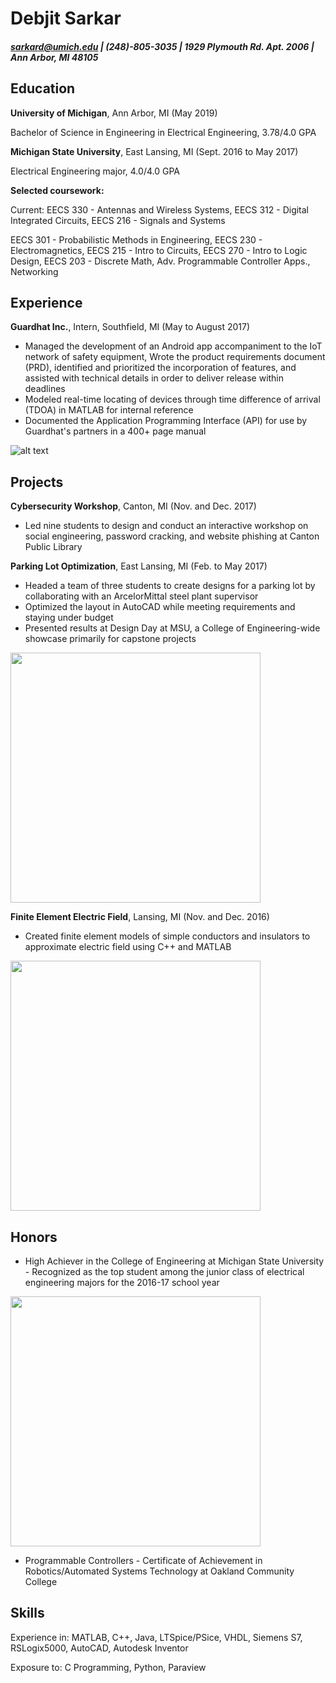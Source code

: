 # Debjit Sarkar
##### sarkard@umich.edu | (248)-805-3035 | 1929 Plymouth Rd. Apt. 2006 | Ann Arbor, MI 48105

## Education
**University of Michigan**, Ann Arbor, MI (May 2019)

Bachelor of Science in Engineering in Electrical Engineering, 3.78/4.0 GPA

**Michigan State University**, East Lansing, MI (Sept. 2016 to May 2017)

Electrical Engineering major, 4.0/4.0 GPA

**Selected coursework:**

Current: EECS 330 - Antennas and Wireless Systems, EECS 312 - Digital Integrated Circuits, EECS 216 - Signals and Systems

EECS 301 - Probabilistic Methods in Engineering, EECS 230 - Electromagnetics, EECS 215 - Intro to Circuits, EECS 270 - Intro to Logic Design, EECS 203 - Discrete Math, Adv. Programmable Controller Apps., Networking

## Experience
**Guardhat Inc.**, Intern, Southfield, MI (May to August 2017)
* Managed the development of an Android app accompaniment to the IoT network of safety equipment, Wrote the product requirements document (PRD), identified and prioritized the incorporation of features, and assisted with technical details in order to deliver release within deadlines
* Modeled real-time locating of devices through time difference of arrival (TDOA) in MATLAB for internal reference
* Documented the Application Programming Interface (API) for use by Guardhat's partners in a 400+ page manual

![alt text](http://cdn.iopscience.com/images/0957-0233/16/12/020/Full/mst201950fig01.jpg "")

## Projects
**Cybersecurity Workshop**, Canton, MI (Nov. and Dec. 2017)
* Led nine students to design and conduct an interactive workshop on social engineering, password cracking, and website phishing at Canton Public Library

**Parking Lot Optimization**, East Lansing, MI (Feb. to May 2017)

* Headed a team of three students to create designs for a parking lot by collaborating with an ArcelorMittal steel plant supervisor
* Optimized the layout in AutoCAD while meeting requirements and staying under budget
* Presented results at Design Day at MSU, a College of Engineering-wide showcase primarily for capstone projects

<img src="https://i.imgur.com/TKdvZKG.png" width="400">

**Finite Element Electric Field**, Lansing, MI (Nov. and Dec. 2016)

* Created finite element models of simple conductors and insulators to approximate electric field using C++ and MATLAB

<img src="https://i.imgur.com/I0GcIx1.png" width="400">

## Honors
* High Achiever in the College of Engineering at Michigan State University - Recognized as the top student among the junior class of electrical engineering majors for the 2016-17 school year

<img src="https://i.imgur.com/XLEivdM.png" width="400">

* Programmable Controllers - Certificate of Achievement in Robotics/Automated Systems Technology at Oakland Community College

## Skills
Experience in: MATLAB, C++, Java, LTSpice/PSice, VHDL, Siemens S7, RSLogix5000, AutoCAD, Autodesk Inventor

Exposure to: C Programming, Python, Paraview
